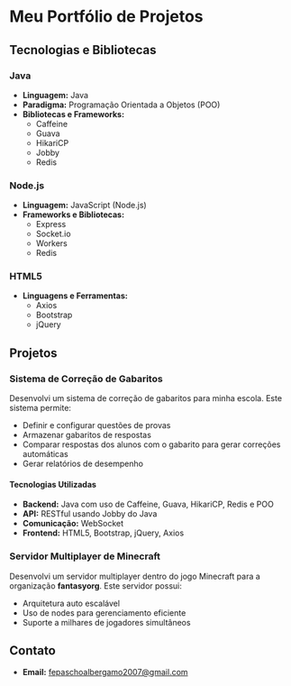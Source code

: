 # Meu Portfólio de Projetos

## Tecnologias e Bibliotecas

### Java
- **Linguagem:** Java
- **Paradigma:** Programação Orientada a Objetos (POO)
- **Bibliotecas e Frameworks:**
  - Caffeine
  - Guava
  - HikariCP
  - Jobby
  - Redis

### Node.js
- **Linguagem:** JavaScript (Node.js)
- **Frameworks e Bibliotecas:**
  - Express
  - Socket.io
  - Workers
  - Redis

### HTML5
- **Linguagens e Ferramentas:**
  - Axios
  - Bootstrap
  - jQuery

## Projetos

### Sistema de Correção de Gabaritos
Desenvolvi um sistema de correção de gabaritos para minha escola. Este sistema permite:
- Definir e configurar questões de provas
- Armazenar gabaritos de respostas
- Comparar respostas dos alunos com o gabarito para gerar correções automáticas
- Gerar relatórios de desempenho

#### Tecnologias Utilizadas
- **Backend:** Java com uso de Caffeine, Guava, HikariCP, Redis e POO
- **API:** RESTful usando Jobby do Java
- **Comunicação:** WebSocket
- **Frontend:** HTML5, Bootstrap, jQuery, Axios

### Servidor Multiplayer de Minecraft
Desenvolvi um servidor multiplayer dentro do jogo Minecraft para a organização **fantasyorg**. Este servidor possui:
- Arquitetura auto escalável
- Uso de nodes para gerenciamento eficiente
- Suporte a milhares de jogadores simultâneos

## Contato
- **Email:** [fepaschoalbergamo2007@gmail.com](mailto:fepaschoalbergamo2007@gmail.com)
